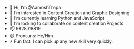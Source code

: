 - 👋 Hi, I’m @AamoshThapa
- 👀 I’m interested in Content Creation and Graphic Designing
- 🌱 I’m currently learning Python and JavaScript
- 💞️ I’m looking to collaborate on content creation Projects
- 📫 9828018819
- 😄 Pronouns: He/Him
- ⚡ Fun fact: I can pick up any new skill very quickly.

<!---
AamoshT/AamoshT is a ✨ special ✨ repository because its `README.md` (this file) appears on your GitHub profile.
You can click the Preview link to take a look at your changes.
--->
